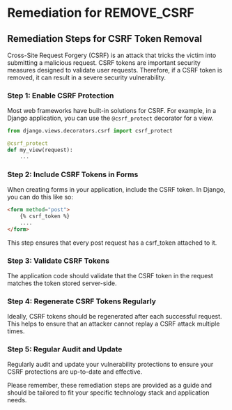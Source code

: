 # Remediation for REMOVE_CSRF

## Remediation Steps for CSRF Token Removal

Cross-Site Request Forgery (CSRF) is an attack that tricks the victim into submitting a malicious request. CSRF tokens are important security measures designed to validate user requests. Therefore, if a CSRF token is removed, it can result in a severe security vulnerability. 

### Step 1: Enable CSRF Protection

Most web frameworks have built-in solutions for CSRF. For example, in a Django application, you can use the `@csrf_protect` decorator for a view.

```python
from django.views.decorators.csrf import csrf_protect

@csrf_protect
def my_view(request):
    ...
```

### Step 2: Include CSRF Tokens in Forms

When creating forms in your application, include the CSRF token. In Django, you can do this like so:

```html
<form method="post">
    {% csrf_token %}
    ....
</form>
```
This step ensures that every post request has a csrf_token attached to it.

### Step 3: Validate CSRF Tokens

The application code should validate that the CSRF token in the request matches the token stored server-side.

### Step 4: Regenerate CSRF Tokens Regularly

Ideally, CSRF tokens should be regenerated after each successful request. This helps to ensure that an attacker cannot replay a CSRF attack multiple times.

### Step 5: Regular Audit and Update

Regularly audit and update your vulnerability protections to ensure your CSRF protections are up-to-date and effective.

Please remember, these remediation steps are provided as a guide and should be tailored to fit your specific technology stack and application needs.